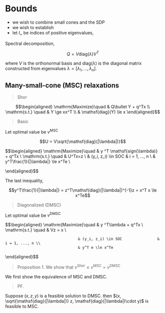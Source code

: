 
# Bounds

- we wish to combine small cones and the SDP
- we wish to establish 
- let $I_+$ be indices of positive eigenvalues,

Spectral decomposition, 

$$Q = V\mathsf{diag}(\lambda)V^T$$

where $V$ is the orthonormal basis and $\mathsf{diag}(\lambda)$ is the diagonal matrix constructed from eigenvalues $\lambda = [\lambda_1, ..., \lambda_n]$.


## Many-small-cone (MSC) relaxations


> Shor 

$$\begin{aligned}
   \mathrm{Maximize}\quad & Q\bullet Y + q^Tx                          \\
    \mathrm{s.t.} \quad  & Y \ge xx^T \\
            & \mathsf{diag}(Y) \le x
  \end{aligned}$$

> Basic 

Let optimal value be $v^\mathrm{MSC}$

$$U = V\sqrt{\mathsf{diag}(|\lambda|)}$$

$$\begin{aligned}
   \mathrm{Maximize}\quad & y ^T \mathsf{sign(\lambda)} + q^Tx                 \\
    \mathrm{s.t.} \quad   & U^Tx=z \\
                         & (y_i, z_i) \in SOC              & i = 1, ..., n     \\
                       & y^T\frac{1}{|\lambda|} \le x^Te                         \\
                                
  \end{aligned}$$

The last inequality,

$$y^T\frac{1}{|\lambda|} = z^T\mathsf{diag}(|\lambda|)^{-1}z = x^T x \le x^Te$$

> Diagonalized (DMSC) 

Let optimal value be $v^\mathrm{DMSC}$

$$\begin{aligned}
   \mathrm{Maximize}\quad & y ^T\lambda + q^Tx                          \\
    \mathrm{s.t.} \quad              & Vz = x                          \\
                                     
                                     & (y_i, z_i) \in SOC                & i = 1, ..., n \\
                                     & y^T e \le x^Te
  \end{aligned}$$

> Proposition 1. We show that $v^\mathrm{Shor} \le v^\mathrm{MSC} = v^\mathrm{DMSC}$


We first show the equivalence of MSC and DMSC.

> PF. 

Suppose $(x, z, y)$ is a feasible solution to DMSC. then $(x, \sqrt{\mathsf{diag}(|\lambda|)} z, \mathsf{diag}(|\lambda|)\cdot y)$ is feasible to MSC.


<!-- 
Consider full SDP:


$$
\begin{aligned}
Y \succeq V^Txx^TV\\
VYV^T \succeq xx^T \\
    X \succ 0 \Leftrightarrow A \succ 0, X / A=C-B^{\top} A^{-1} B \succ 0
\end{aligned}
$$ -->